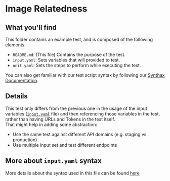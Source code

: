 # Image Relatedness

## What you'll find

This folder contains an example test, and is composed of the following elements:
- `README.md`: (This file) Contains the purpose of the test.
- `input.yaml`: Sets variables that will provided to test.
- `unit.yaml`: Sets the steps to perform while executing the test.

You can also get familiar with our test script syntax by following our [Synthax Documentation](https://github.com/saucelabs/saucectl-apix-example/blob/main/docs/README.md).

## Details

This test only differs from the previous one in the usage of the input variables ([`input.yaml`](./input.yaml) file)
and then referencing those variables in the test, rather than having URLs and Tokens in the test itself.  
That might help in adding some abstraction:

- Use the same test against different API domains (e.g. staging vs production)
- Use multiple input set and test different endpoints

## More about `input.yaml` syntax
More details about the syntax used in this file can be found [here](https://github.com/saucelabs/saucectl-apix-example/blob/main/docs/README.md#input-inputyaml)
